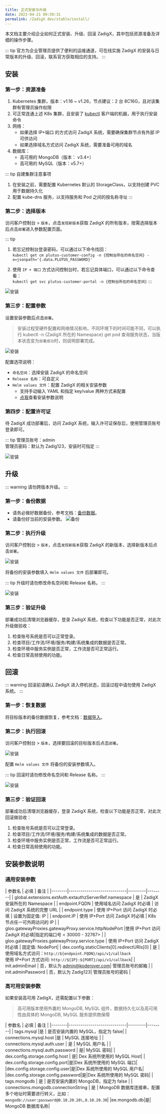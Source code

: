 ```yaml
---
title: 正式安装与升级
date: 2023-04-21 09:59:31
permalink: /ZadigX dev/stable/install/
---
```


本文档主要介绍企业如何正式安装、升级、回滚 ZadigX，其中包括资源准备及详细的操作步骤。

::: tip
官方为企业管理员提供了便利的运维通道，可在线实施 ZadigX 的安装与日常版本的升级、回滚，联系官方获取相应的支持。
:::

## 安装
### 第一步：资源准备

1. Kubernetes 集群，版本：v1.16 ~ v1.26，节点建议：2 台 8C16G，且对该集群有管理员操作权限
2. 可正常连通上述 K8s 集群，且安装了 [kubectl](https://kubernetes.io/docs/tasks/tools/) 客户端的机器，用于执行安装命令
3. 网络：
    - 如果选择 IP+端口 的方式访问 ZadigX 系统，需要确保集群节点有外部 IP 可供访问
    - 如果选择域名方式访问 ZadigX 系统，需要准备可用的域名
4. 数据库：
    - 高可用的 MongoDB（版本： v3.4+）
    - 高可用的 MySQL（版本：v5.7+）

::: tip 自建集群注意事项
1. 在安装之前，需要配置 Kubernetes 默认的 StorageClass，以支持创建 PVC 用于数据持久化<br>
2. 配置 kube-dns 服务，以支持服务和 Pod 之间的按名称寻址
:::

### 第二步：选择版本

访问客户控制台 > `版本`，点击`发现新版本`获取 ZadigX 的所有版本，按需选择版本后点击`部署`进入参数配置页面。

::: tip
1. 若忘记控制台登录密码，可以通过以下命令找回：<br>
    `kubectl get cm plutus-customer-config -n {控制台所在的命名空间} -o=jsonpath='{.data.PLUTUS_PASSWORD}'`

2. 使用 `IP + 端口` 方式访问控制台时，若忘记具体端口，可以通过以下命令查看：<br>
    `kubectl get svc plutus-customer-portal -n {控制台所在的命名空间}`
:::

![安装](../_images/install_1.png)

### 第三步：配置参数

设置安装参数后点击`部署`。

> 安装过程受硬件配置和网络情况影响，不同环境下的时间可能不同，可以执行 kubectl -n {ZadigX 所在的 Namespace} get pod 查询服务状态，当版本状态变为`部署成功`时，则说明部署完成。

![安装](../_images/install_2.png)

配置选项说明：

- `命名空间`：选择安装 ZadigX 的命名空间
- `Release 名称`：可自定义
- `Helm values 文件`：配置 ZadigX 的相关安装参数
    - 支持手动输入 YAML 和指定 key/value 两种方式来配置
    - [点我](#安装参数说明)查看安装参数说明

### 第四步：配置许可证

待 ZadigX 成功部署后，访问 ZadigX 系统，输入许可证保存后，使用管理员账号登录即可。

::: tip
管理员账号：admin<br>管理员密码：默认为 Zadig123，安装时可指定
:::

![安装](../_images/install_3.png)

## 升级

::: warning
请勿跨版本升级。
:::

### 第一步：备份数据

- 请务必做好数据备份，参考文档：[备份数据](/ZadigX%20dev/stable/backup-and-restore/#数据备份)。
- 请备份好当前的安装参数。
![备份](../_images/upgrade_1.jpeg)

### 第二步：执行升级

访问客户控制台 > `版本`，点击`发现新版本`获取 ZadigX 的新版本，选择新版本后点击`部署`。

![安装](../_images/install_1.png)

将备份的安装参数填入 `Helm values 文件` 后部署即可。

::: tip
升级时请勿修改命名空间和 Release 名称。
:::

![安装](../_images/install_2.png)

### 第三步：验证升级

部署成功后清理浏览器缓存，登录 ZadigX 系统，检查以下功能是否正常，对此次升级做验收：

1. 检查账号系统是否可以正常登录。
2. 检查项目/工作流/环境/服务/构建/系统集成的数据是否正常。
3. 检查环境中服务实例是否正常，工作流是否可正常运行。
4. 检查日常高频使用的功能。

## 回滚

::: warning
回滚前请确认 ZadigX 进入停机状态，回滚过程中请勿使用 ZadigX 系统。
:::

### 第一步：恢复数据

将目标版本的备份数据恢复，参考文档：[数据导入](/ZadigX%20dev/stable/backup-and-restore/#数据导入)。

### 第二步：执行回滚

访问客户控制台 > `版本`，选择要回滚的目标版本后点击`部署`。

![安装](../_images/rollback.png)

配置 `Helm values 文件` 将备份的安装参数填入。

::: tip
回滚时请勿修改命名空间和 Release 名称。
:::

![安装](../_images/install_2.png)

### 第三步：验证回滚
部署成功后清理浏览器缓存，登录 ZadigX 系统，检查以下功能是否正常，对此次回滚做验收：

1. 检查账号系统是否可以正常登录。
2. 检查项目/工作流/环境/服务/构建/系统集成的数据是否正常。
3. 检查环境中服务实例是否正常，工作流是否可正常运行。
4. 检查日常高频使用的功能。

## 安装参数说明

### 通用安装参数

| 参数名 | 必填              | 备注 | 
|--------|-----------------------------|---------|--------|
| global.extensions.extAuth.extauthzServerRef.namespace | 是 | ZadigX 安装所在的 Namespace | 
| endpoint.FQDN |  使用域名访问 ZadigX 时必填 | 访问 ZadigX 系统的完整 URL | 
| endpoint.type | 使用 IP+Port 访问 ZadigX 时必填 | 设置为固定值: IP |
| endpoint.IP | 使用 IP+Port 访问 ZadigX 时必填 | K8s 节点任一可外网访问的 IP |
| gloo.gatewayProxies.gatewayProxy.service.httpNodePort |使用 IP+Port 访问 ZadigX 时必填|指定的端口号 < 30000 - 32767> |
| gloo.gatewayProxies.gatewayProxy.service.type | 使用 IP+Port 访问 ZadigX 时必填 | 固定值:  NodePort|
| dex.config.staticClients[0].redirectURIs[0] | 是 | 使用域名方式访问：`http://${endpoint.FQDN}/api/v1/callback`<br>使用 IP+Port 方式访问: `http://${IP}:${PORT}/api/v1/callback`|
| init.adminEmail | 否，默认为 admin@koderover.com| 管理员账号的邮箱 |
| init.adminPassword | 否，默认为 Zadig123| 管理员账号的密码 |

### 高可用安装参数

如果安装高可用 ZadigX，还需配置以下参数：

> 高可用版本使用外置的 MongoDB, MySQL 组件，数据持久化以及高可用性由具体的 MongoDB, MySQL 服务提供商保障

| 参数名 | 必填              | 备注 | 
|--------|-----------------------------|---------|--------|
| tags.mysql |是 | 是否安装内置的 MySQL，指定为 false| 
| connections.mysql.host |是 | MySQL 连接地址 |
| connections.mysql.auth.user | 是 | MySQL 用户名 |
| connections.mysql.auth.password | 是| MySQL 密码|
| dex.config.storage.config.host | 是| Dex 系统所使用的 MySQL Host|
| dex.config.storage.config.port|是|Dex 系统所使用的 MySQL 端口|
|dex.config.storage.config.user|是|Dex 系统所使用的 MySQL 用户名|
|dex.config.storage.config.password|是|Dex 系统所使用的 MySQL 密码|
| tags.mongodb | 是 | 是否安装内置的 MongoDB，指定为 false |
| connections.mongodb.connectionString | 是 | MongoDB 数据库连接串，配置多个地址时需要进行转义，比如：`mongodb://user:password@8.10.20.20\,8.10.20.30`|
|ee.mongodb.db|是| MongoDB 数据库名称|